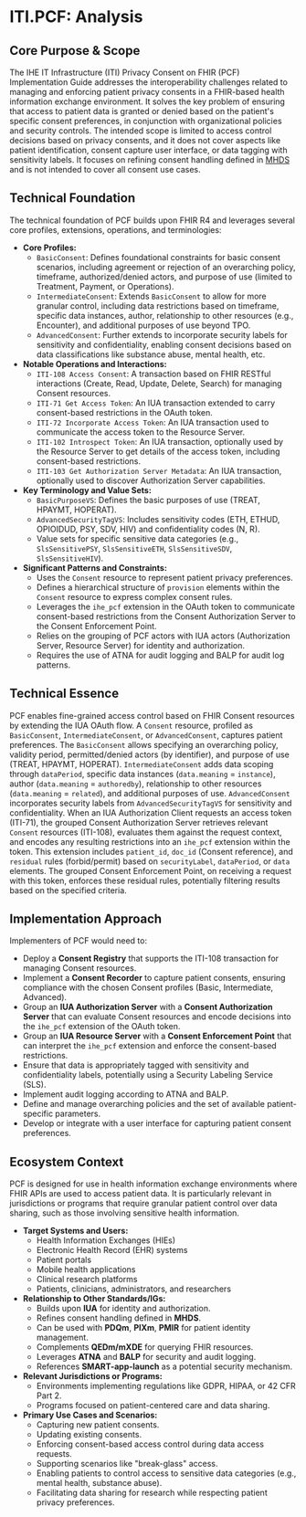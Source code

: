 # ITI.PCF: Analysis

## Core Purpose & Scope

The IHE IT Infrastructure (ITI) Privacy Consent on FHIR (PCF) Implementation Guide addresses the interoperability challenges related to managing and enforcing patient privacy consents in a FHIR-based health information exchange environment. It solves the key problem of ensuring that access to patient data is granted or denied based on the patient's specific consent preferences, in conjunction with organizational policies and security controls. The intended scope is limited to access control decisions based on privacy consents, and it does not cover aspects like patient identification, consent capture user interface, or data tagging with sensitivity labels. It focuses on refining consent handling defined in [MHDS](https://profiles.ihe.net/ITI/MHDS) and is not intended to cover all consent use cases.

## Technical Foundation

The technical foundation of PCF builds upon FHIR R4 and leverages several core profiles, extensions, operations, and terminologies:

-   **Core Profiles:**
    -   `BasicConsent`: Defines foundational constraints for basic consent scenarios, including agreement or rejection of an overarching policy, timeframe, authorized/denied actors, and purpose of use (limited to Treatment, Payment, or Operations).
    -   `IntermediateConsent`: Extends `BasicConsent` to allow for more granular control, including data restrictions based on timeframe, specific data instances, author, relationship to other resources (e.g., Encounter), and additional purposes of use beyond TPO.
    -   `AdvancedConsent`: Further extends to incorporate security labels for sensitivity and confidentiality, enabling consent decisions based on data classifications like substance abuse, mental health, etc.
-   **Notable Operations and Interactions:**
    -   `ITI-108 Access Consent`: A transaction based on FHIR RESTful interactions (Create, Read, Update, Delete, Search) for managing Consent resources.
    -   `ITI-71 Get Access Token`: An IUA transaction extended to carry consent-based restrictions in the OAuth token.
    -   `ITI-72 Incorporate Access Token`: An IUA transaction used to communicate the access token to the Resource Server.
    -   `ITI-102 Introspect Token`: An IUA transaction, optionally used by the Resource Server to get details of the access token, including consent-based restrictions.
    -   `ITI-103 Get Authorization Server Metadata`: An IUA transaction, optionally used to discover Authorization Server capabilities.
-   **Key Terminology and Value Sets:**
    -   `BasicPurposeVS`: Defines the basic purposes of use (TREAT, HPAYMT, HOPERAT).
    -   `AdvancedSecurityTagVS`: Includes sensitivity codes (ETH, ETHUD, OPIOIDUD, PSY, SDV, HIV) and confidentiality codes (N, R).
    -   Value sets for specific sensitive data categories (e.g., `SlsSensitivePSY`, `SlsSensitiveETH`, `SlsSensitiveSDV`, `SlsSensitiveHIV`).
-   **Significant Patterns and Constraints:**
    -   Uses the `Consent` resource to represent patient privacy preferences.
    -   Defines a hierarchical structure of `provision` elements within the `Consent` resource to express complex consent rules.
    -   Leverages the `ihe_pcf` extension in the OAuth token to communicate consent-based restrictions from the Consent Authorization Server to the Consent Enforcement Point.
    -   Relies on the grouping of PCF actors with IUA actors (Authorization Server, Resource Server) for identity and authorization.
    -   Requires the use of ATNA for audit logging and BALP for audit log patterns.

## Technical Essence

PCF enables fine-grained access control based on FHIR Consent resources by extending the IUA OAuth flow. A `Consent` resource, profiled as `BasicConsent`, `IntermediateConsent`, or `AdvancedConsent`, captures patient preferences. The `BasicConsent` allows specifying an overarching policy, validity period, permitted/denied actors (by identifier), and purpose of use (TREAT, HPAYMT, HOPERAT). `IntermediateConsent` adds data scoping through `dataPeriod`, specific data instances (`data.meaning` = `instance`), author (`data.meaning` = `authoredby`), relationship to other resources (`data.meaning` = `related`), and additional purposes of use. `AdvancedConsent` incorporates security labels from `AdvancedSecurityTagVS` for sensitivity and confidentiality. When an IUA Authorization Client requests an access token (ITI-71), the grouped Consent Authorization Server retrieves relevant `Consent` resources (ITI-108), evaluates them against the request context, and encodes any resulting restrictions into an `ihe_pcf` extension within the token. This extension includes `patient_id`, `doc_id` (Consent reference), and `residual` rules (forbid/permit) based on `securityLabel`, `dataPeriod`, or `data` elements. The grouped Consent Enforcement Point, on receiving a request with this token, enforces these residual rules, potentially filtering results based on the specified criteria.

## Implementation Approach

Implementers of PCF would need to:

-   Deploy a **Consent Registry** that supports the ITI-108 transaction for managing Consent resources.
-   Implement a **Consent Recorder** to capture patient consents, ensuring compliance with the chosen Consent profiles (Basic, Intermediate, Advanced).
-   Group an **IUA Authorization Server** with a **Consent Authorization Server** that can evaluate Consent resources and encode decisions into the `ihe_pcf` extension of the OAuth token.
-   Group an **IUA Resource Server** with a **Consent Enforcement Point** that can interpret the `ihe_pcf` extension and enforce the consent-based restrictions.
-   Ensure that data is appropriately tagged with sensitivity and confidentiality labels, potentially using a Security Labeling Service (SLS).
-   Implement audit logging according to ATNA and BALP.
-   Define and manage overarching policies and the set of available patient-specific parameters.
-   Develop or integrate with a user interface for capturing patient consent preferences.

## Ecosystem Context

PCF is designed for use in health information exchange environments where FHIR APIs are used to access patient data. It is particularly relevant in jurisdictions or programs that require granular patient control over data sharing, such as those involving sensitive health information.

-   **Target Systems and Users:**
    -   Health Information Exchanges (HIEs)
    -   Electronic Health Record (EHR) systems
    -   Patient portals
    -   Mobile health applications
    -   Clinical research platforms
    -   Patients, clinicians, administrators, and researchers
-   **Relationship to Other Standards/IGs:**
    -   Builds upon **IUA** for identity and authorization.
    -   Refines consent handling defined in **MHDS**.
    -   Can be used with **PDQm**, **PIXm**, **PMIR** for patient identity management.
    -   Complements **QEDm/mXDE** for querying FHIR resources.
    -   Leverages **ATNA** and **BALP** for security and audit logging.
    -   References **SMART-app-launch** as a potential security mechanism.
-   **Relevant Jurisdictions or Programs:**
    -   Environments implementing regulations like GDPR, HIPAA, or 42 CFR Part 2.
    -   Programs focused on patient-centered care and data sharing.
-   **Primary Use Cases and Scenarios:**
    -   Capturing new patient consents.
    -   Updating existing consents.
    -   Enforcing consent-based access control during data access requests.
    -   Supporting scenarios like "break-glass" access.
    -   Enabling patients to control access to sensitive data categories (e.g., mental health, substance abuse).
    -   Facilitating data sharing for research while respecting patient privacy preferences.

